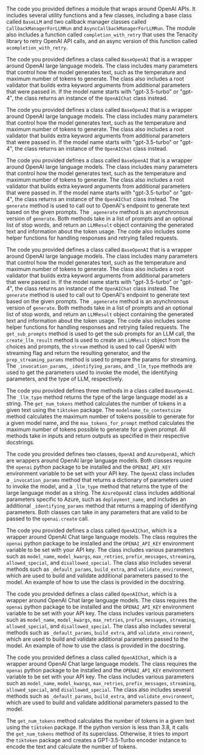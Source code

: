 The code you provided defines a module that wraps around OpenAI APIs. It includes several utility functions and a few classes, including a base class called `BaseLLM` and two callback manager classes called `CallbackManagerForLLMRun` and `AsyncCallbackManagerForLLMRun`. The module also includes a function called `completion_with_retry` that uses the Tenacity library to retry OpenAI API calls, and an async version of this function called `acompletion_with_retry`.

The code you provided defines a class called `BaseOpenAI` that is a wrapper around OpenAI large language models. The class includes many parameters that control how the model generates text, such as the temperature and maximum number of tokens to generate. The class also includes a root validator that builds extra keyword arguments from additional parameters that were passed in. If the model name starts with "gpt-3.5-turbo" or "gpt-4", the class returns an instance of the `OpenAIChat` class instead.

The code you provided defines a class called `BaseOpenAI` that is a wrapper around OpenAI large language models. The class includes many parameters that control how the model generates text, such as the temperature and maximum number of tokens to generate. The class also includes a root validator that builds extra keyword arguments from additional parameters that were passed in. If the model name starts with "gpt-3.5-turbo" or "gpt-4", the class returns an instance of the `OpenAIChat` class instead.

The code you provided defines a class called `BaseOpenAI` that is a wrapper around OpenAI large language models. The class includes many parameters that control how the model generates text, such as the temperature and maximum number of tokens to generate. The class also includes a root validator that builds extra keyword arguments from additional parameters that were passed in. If the model name starts with "gpt-3.5-turbo" or "gpt-4", the class returns an instance of the `OpenAIChat` class instead. The `generate` method is used to call out to OpenAI's endpoint to generate text based on the given prompts. The `_agenerate` method is an asynchronous version of `generate`. Both methods take in a list of prompts and an optional list of stop words, and return an `LLMResult` object containing the generated text and information about the token usage. The code also includes some helper functions for handling responses and retrying failed requests.

The code you provided defines a class called `BaseOpenAI` that is a wrapper around OpenAI large language models. The class includes many parameters that control how the model generates text, such as the temperature and maximum number of tokens to generate. The class also includes a root validator that builds extra keyword arguments from additional parameters that were passed in. If the model name starts with "gpt-3.5-turbo" or "gpt-4", the class returns an instance of the `OpenAIChat` class instead. The `generate` method is used to call out to OpenAI's endpoint to generate text based on the given prompts. The `_agenerate` method is an asynchronous version of `generate`. Both methods take in a list of prompts and an optional list of stop words, and return an `LLMResult` object containing the generated text and information about the token usage. The code also includes some helper functions for handling responses and retrying failed requests. The `get_sub_prompts` method is used to get the sub prompts for an LLM call, the `create_llm_result` method is used to create an `LLMResult` object from the choices and prompts, the `stream` method is used to call OpenAI with streaming flag and return the resulting generator, and the `prep_streaming_params` method is used to prepare the params for streaming. The `_invocation_params`, `_identifying_params`, and `_llm_type` methods are used to get the parameters used to invoke the model, the identifying parameters, and the type of LLM, respectively.

The code you provided defines three methods in a class called `BaseOpenAI`. The `_llm_type` method returns the type of the large language model as a string. The `get_num_tokens` method calculates the number of tokens in a given text using the `tiktoken` package. The `modelname_to_contextsize` method calculates the maximum number of tokens possible to generate for a given model name, and the `max_tokens_for_prompt` method calculates the maximum number of tokens possible to generate for a given prompt. All methods take in inputs and return outputs as specified in their respective docstrings.

The code you provided defines two classes, `OpenAI` and `AzureOpenAI`, which are wrappers around OpenAI large language models. Both classes require the `openai` python package to be installed and the `OPENAI_API_KEY` environment variable to be set with your API key. The `OpenAI` class includes a `_invocation_params` method that returns a dictionary of parameters used to invoke the model, and a `_llm_type` method that returns the type of the large language model as a string. The `AzureOpenAI` class includes additional parameters specific to Azure, such as `deployment_name`, and includes an additional `_identifying_params` method that returns a mapping of identifying parameters. Both classes can take in any parameters that are valid to be passed to the `openai.create` call.

The code you provided defines a class called `OpenAIChat`, which is a wrapper around OpenAI Chat large language models. The class requires the `openai` python package to be installed and the `OPENAI_API_KEY` environment variable to be set with your API key. The class includes various parameters such as `model_name`, `model_kwargs`, `max_retries`, `prefix_messages`, `streaming`, `allowed_special`, and `disallowed_special`. The class also includes several methods such as `_default_params`, `build_extra`, and `validate_environment`, which are used to build and validate additional parameters passed to the model. An example of how to use the class is provided in the docstring.

The code you provided defines a class called `OpenAIChat`, which is a wrapper around OpenAI Chat large language models. The class requires the `openai` python package to be installed and the `OPENAI_API_KEY` environment variable to be set with your API key. The class includes various parameters such as `model_name`, `model_kwargs`, `max_retries`, `prefix_messages`, `streaming`, `allowed_special`, and `disallowed_special`. The class also includes several methods such as `_default_params`, `build_extra`, and `validate_environment`, which are used to build and validate additional parameters passed to the model. An example of how to use the class is provided in the docstring.

The code you provided defines a class called `OpenAIChat`, which is a wrapper around OpenAI Chat large language models. The class requires the `openai` python package to be installed and the `OPENAI_API_KEY` environment variable to be set with your API key. The class includes various parameters such as `model_name`, `model_kwargs`, `max_retries`, `prefix_messages`, `streaming`, `allowed_special`, and `disallowed_special`. The class also includes several methods such as `_default_params`, `build_extra`, and `validate_environment`, which are used to build and validate additional parameters passed to the model. 

The `get_num_tokens` method calculates the number of tokens in a given text using the `tiktoken` package. If the python version is less than 3.8, it calls the `get_num_tokens` method of its superclass. Otherwise, it tries to import the `tiktoken` package and creates a GPT-3.5-Turbo encoder instance to encode the text and calculate the number of tokens.

